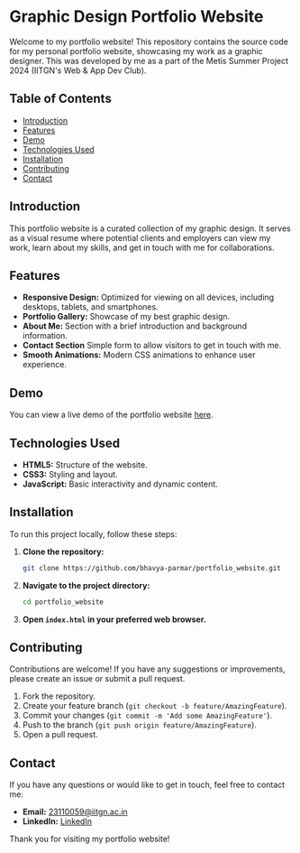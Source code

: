 # Graphic Design Portfolio Website

Welcome to my portfolio website! This repository contains the source code for my personal portfolio website, showcasing my work as a graphic designer.
This was developed by me as a part of the Metis Summer Project 2024 (IITGN's Web & App Dev Club).

## Table of Contents

- [Introduction](#introduction)
- [Features](#features)
- [Demo](#demo)
- [Technologies Used](#technologies-used)
- [Installation](#installation)
- [Contributing](#contributing)
- [Contact](#contact)

## Introduction

This portfolio website is a curated collection of my graphic design. It serves as a visual resume where potential clients and employers can view my work, learn about my skills, and get in touch with me for collaborations.

## Features

- **Responsive Design:** Optimized for viewing on all devices, including desktops, tablets, and smartphones.
- **Portfolio Gallery:** Showcase of my best graphic design.
- **About Me:** Section with a brief introduction and background information.
- **Contact Section** Simple form to allow visitors to get in touch with me.
- **Smooth Animations:** Modern CSS animations to enhance user experience.

## Demo

You can view a live demo of the portfolio website [here](https://github.com/bhavya-parmar/portfolio_website.git).

## Technologies Used

- **HTML5:** Structure of the website.
- **CSS3:** Styling and layout.
- **JavaScript:** Basic interactivity and dynamic content.

## Installation

To run this project locally, follow these steps:

1. **Clone the repository:**
    ```sh
    git clone https://github.com/bhavya-parmar/portfolio_website.git
    ```
2. **Navigate to the project directory:**
    ```sh
    cd portfolio_website
    ```
3. **Open `index.html` in your preferred web browser.**

## Contributing

Contributions are welcome! If you have any suggestions or improvements, please create an issue or submit a pull request.

1. Fork the repository.
2. Create your feature branch (`git checkout -b feature/AmazingFeature`).
3. Commit your changes (`git commit -m 'Add some AmazingFeature'`).
4. Push to the branch (`git push origin feature/AmazingFeature`).
5. Open a pull request.

## Contact

If you have any questions or would like to get in touch, feel free to contact me:

- **Email:** 23110059@iitgn.ac.in
- **LinkedIn:** [LinkedIn](https://www.linkedin.com/in/bhavya-parmar/)

Thank you for visiting my portfolio website!
